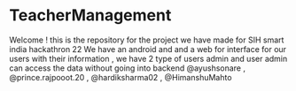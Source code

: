 # TeacherManagement
Welcome ! this is the repository for the project we have made  for SIH smart india hackathron 22 
We have an android and and a web  for interface for our users with their information , we have 2 type of users admin and user admin can access the data without going into backend
@ayushsonare , @prince.rajpooot.20 , @hardiksharma02 , @HimanshuMahto
